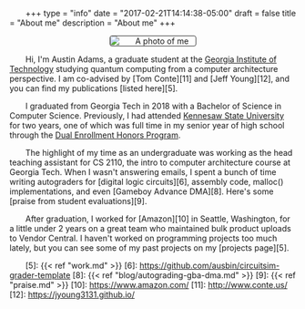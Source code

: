 +++
type = "info"
date = "2017-02-21T14:14:38-05:00"
draft = false
title = "About me"
description = "About me"
+++

<style>
p {
  text-indent: 2em;
}
img {
  border: 1px solid #333;
  border-radius: 4px;
  max-width: 150px;
  display: block;
  margin: 0 auto;
}
</style>

![A photo of me][i1]

Hi, I'm Austin Adams, a graduate student at the [Georgia Institute of
Technology][1] studying quantum computing from a computer architecture
perspective. I am co-advised by [Tom Conte][11] and [Jeff Young][12], and you
can find my publications [listed here][5].

I graduated from Georgia Tech in 2018 with a Bachelor of Science in
Computer Science. Previously, I had attended [Kennesaw State
University][3] for two years, one of which was full time in my senior
year of high school through the [Dual Enrollment Honors Program][4].

The highlight of my time as an undergraduate was working as the head
teaching assistant for CS 2110, the intro to computer architecture
course at Georgia Tech. When I wasn't answering emails, I spent a bunch
of time writing autograders for [digital logic circuits][6], assembly
code, malloc() implementations, and even [Gameboy Advance DMA][8].
Here's some [praise from student evaluations][9].

After graduation, I worked for [Amazon][10] in Seattle, Washington, for
a little under 2 years on a great team who maintained bulk product
uploads to Vendor Central. I haven't worked on programming projects too
much lately, but you can see some of my past projects on my [projects
page][5].

[1]: http://gatech.edu/
[3]: http://kennesaw.edu/
[4]: https://dep.kennesaw.edu/
[5]: {{< ref "work.md" >}}
[6]: https://github.com/ausbin/circuitsim-grader-template
[8]: {{< ref "blog/autograding-gba-dma.md" >}}
[9]: {{< ref "praise.md" >}}
[10]: https://www.amazon.com/
[11]: http://www.conte.us/
[12]: https://jyoung3131.github.io/

[i1]: /img/about/mugshot.jpg
